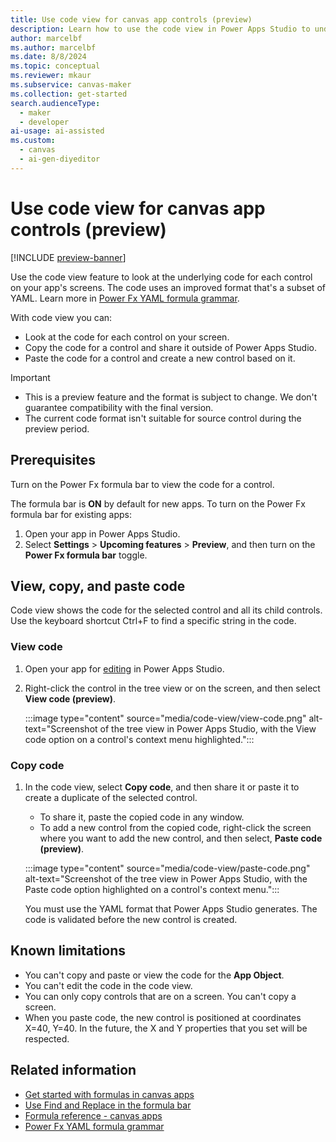 ```yaml
---
title: Use code view for canvas app controls (preview)
description: Learn how to use the code view in Power Apps Studio to understand your canvas app's functionality.
author: marcelbf
ms.author: marcelbf
ms.date: 8/8/2024
ms.topic: conceptual
ms.reviewer: mkaur
ms.subservice: canvas-maker
ms.collection: get-started
search.audienceType: 
  - maker
  - developer
ai-usage: ai-assisted
ms.custom:
  - canvas
  - ai-gen-diyeditor
---
```


# Use code view for canvas app controls (preview)

[!INCLUDE [preview-banner](../../shared-content/shared/preview-includes/preview-banner.md)]

Use the code view feature to look at the underlying code for each control on your app's screens. The code uses an improved format that's a subset of YAML. Learn more in [Power Fx YAML formula grammar](/power-platform/power-fx/yaml-formula-grammar).

With code view you can:

- Look at the code for each control on your screen.
- Copy the code for a control and share it outside of Power Apps Studio.
- Paste the code for a control and create a new control based on it.

> [!IMPORTANT]
>
> - This is a preview feature and the format is subject to change. We don't guarantee compatibility with the final version.
> - The current code format isn't suitable for source control during the preview period.

## Prerequisites

Turn on the Power Fx formula bar to view the code for a control.

The formula bar is **ON** by default for new apps. To turn on the Power Fx formula bar for existing apps:

1. Open your app in Power Apps Studio.
1. Select **Settings** > **Upcoming features** > **Preview**, and then turn on the **Power Fx formula bar** toggle.

## View, copy, and paste code

Code view shows the code for the selected control and all its child controls. Use the keyboard shortcut Ctrl+F to find a specific string in the code.

### View code

1. Open your app for [editing](edit-app.md) in Power Apps Studio.

1. Right-click the control in the tree view or on the screen, and then select **View code (preview)**.

    :::image type="content" source="media/code-view/view-code.png" alt-text="Screenshot of the tree view in Power Apps Studio, with the View code option on a control's context menu highlighted.":::

### Copy code

1. In the code view, select **Copy code**, and then share it or paste it to create a duplicate of the selected control.

    - To share it, paste the copied code in any window.
    - To add a new control from the copied code, right-click the screen where you want to add the new control, and then select, **Paste code (preview)**.

    :::image type="content" source="media/code-view/paste-code.png" alt-text="Screenshot of the tree view in Power Apps Studio, with the Paste code option highlighted on a control's context menu.":::

    You must use the YAML format that Power Apps Studio generates. The code is validated before the new control is created.

## Known limitations

- You can't copy and paste or view the code for the **App Object**.
- You can't edit the code in the code view.
- You can only copy controls that are on a screen. You can't copy a screen.
- When you paste code, the new control is positioned at coordinates X=40, Y=40. In the future, the X and Y properties that you set will be respected.

## Related information

- [Get started with formulas in canvas apps](working-with-formulas.md)
- [Use Find and Replace in the formula bar](formula-bar-find-replace.md)
- [Formula reference - canvas apps](formula-reference.md)
- [Power Fx YAML formula grammar](/power-platform/power-fx/yaml-formula-grammar)

